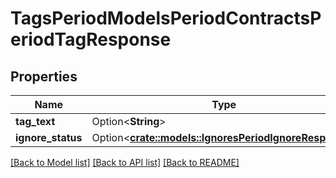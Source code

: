 # TagsPeriodModelsPeriodContractsPeriodTagResponse

## Properties

Name | Type | Description | Notes
------------ | ------------- | ------------- | -------------
**tag_text** | Option<**String**> |  | [optional]
**ignore_status** | Option<[**crate::models::IgnoresPeriodIgnoreResponse**](Ignores.IgnoreResponse.md)> |  | [optional]

[[Back to Model list]](../README.md#documentation-for-models) [[Back to API list]](../README.md#documentation-for-api-endpoints) [[Back to README]](../README.md)


